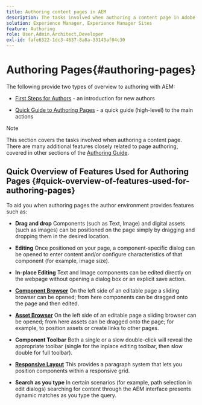 ```yaml
---
title: Authoring content pages in AEM
description: The tasks involved when authoring a content page in Adobe Experience Manager 6.5.
solution: Experience Manager, Experience Manager Sites
feature: Authoring
role: User,Admin,Architect,Developer
exl-id: fafe6322-1dc3-4637-8a8a-33143af04c30
---
```

# Authoring Pages{#authoring-pages}

The following provide two types of overview to authoring with AEM:

* [First Steps for Authors](/help/sites-authoring/first-steps.md) - an introduction for new authors

* [Quick Guide to Authoring Pages](/help/sites-authoring/qg-page-authoring.md) - a quick guide (high-level) to the main actions

>[!NOTE]
>
>This section covers the tasks involved when authoring a content page. There are many additional features closely related to page authoring, covered in other sections of the [Authoring Guide](/help/sites-authoring/first-steps.md).

## Quick Overview of Features Used for Authoring Pages {#quick-overview-of-features-used-for-authoring-pages}

To aid you when authoring pages the author environment provides features such as:

* **Drag and drop**
  Components (such as Text, Image) and digital assets (such as images) can be positioned on the page simply by dragging and dropping them in the desired location.

* **Editing**
  Once positioned on your page, a component-specific dialog can be opened to enter content and/or configure characteristics of that component (for example, image size).

* **In-place Editing**
  Text and Image components can be edited directly on the webpage without opening a dialog box or an explicit save action.

* **[Component Browser](/help/sites-authoring/author-environment-tools.md#componentsbrowsertouchoptimizedui)**
  On the left side of an editable page a sliding browser can be opened; from here components can be dragged onto the page and then edited.

* **[Asset Browser](/help/sites-authoring/author-environment-tools.md#assetsbrowsertouchoptimizedui)**
  On the left side of an editable page a sliding browser can be opened; from here assets can be dragged onto the page; for example, to position assets or create links to other pages.

* **Component Toolbar**
  Both a single or a slow double-click will reveal the appropriate toolbar (single for the inplace editing toolbar, then slow double for full toolbar).

* **[Responsive Layout](/help/sites-authoring/responsive-layout.md)**
  This provides a paragraph system that lets you position components within a responsive grid.

* **Search as you type**
  In certain scenarios (for example, path selection in edit dialogs) searching for content through the AEM interface presents dynamic matches as you type the query.
